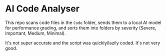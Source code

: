 # AI Code Analyser

This repo scans code files in the `Code` folder, sends them to a local AI model for performance grading, and sorts them into folders by severity (Severe, Important, Medium, Minimal).

It's not super accurate and the script was quickly/lazily coded. It's not very good.

